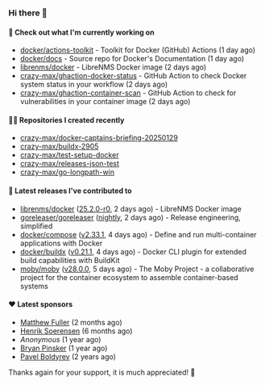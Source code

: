 ### Hi there 👋

#### 👷 Check out what I'm currently working on

- [docker/actions-toolkit](https://github.com/docker/actions-toolkit) - Toolkit for Docker (GitHub) Actions (1 day ago)
- [docker/docs](https://github.com/docker/docs) - Source repo for Docker&#39;s Documentation (1 day ago)
- [librenms/docker](https://github.com/librenms/docker) - LibreNMS Docker image (2 days ago)
- [crazy-max/ghaction-docker-status](https://github.com/crazy-max/ghaction-docker-status) - GitHub Action to check Docker system status in your workflow (2 days ago)
- [crazy-max/ghaction-container-scan](https://github.com/crazy-max/ghaction-container-scan) - GitHub Action to check for vulnerabilities in your container image (2 days ago)

#### 👨‍💻 Repositories I created recently

- [crazy-max/docker-captains-briefing-20250129](https://github.com/crazy-max/docker-captains-briefing-20250129)
- [crazy-max/buildx-2905](https://github.com/crazy-max/buildx-2905)
- [crazy-max/test-setup-docker](https://github.com/crazy-max/test-setup-docker)
- [crazy-max/releases-json-test](https://github.com/crazy-max/releases-json-test)
- [crazy-max/go-longpath-win](https://github.com/crazy-max/go-longpath-win)

#### 🚀 Latest releases I've contributed to

- [librenms/docker](https://github.com/librenms/docker) ([25.2.0-r0](https://github.com/librenms/docker/releases/tag/25.2.0-r0), 2 days ago) - LibreNMS Docker image
- [goreleaser/goreleaser](https://github.com/goreleaser/goreleaser) ([nightly](https://github.com/goreleaser/goreleaser/releases/tag/nightly), 2 days ago) - Release engineering, simplified
- [docker/compose](https://github.com/docker/compose) ([v2.33.1](https://github.com/docker/compose/releases/tag/v2.33.1), 4 days ago) - Define and run multi-container applications with Docker
- [docker/buildx](https://github.com/docker/buildx) ([v0.21.1](https://github.com/docker/buildx/releases/tag/v0.21.1), 4 days ago) - Docker CLI plugin for extended build capabilities with BuildKit
- [moby/moby](https://github.com/moby/moby) ([v28.0.0](https://github.com/moby/moby/releases/tag/v28.0.0), 5 days ago) - The Moby Project - a collaborative project for the container ecosystem to assemble container-based systems

#### ❤️ Latest sponsors
- [Matthew Fuller](https://github.com/mathematics333) (2 months ago)
- [Henrik Soerensen](https://github.com/hsoerensen) (6 months ago)
- _Anonymous_ (1 year ago)
- [Bryan Pinsker](https://github.com/BryanPinsker) (1 year ago)
- [Pavel Boldyrev](https://github.com/bpg) (2 years ago)

Thanks again for your support, it is much appreciated! 🙏
